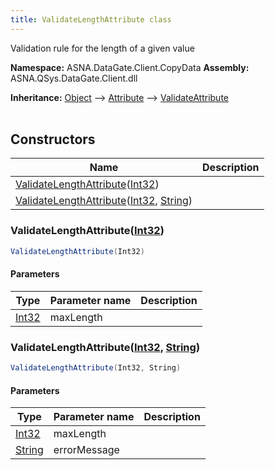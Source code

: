```yaml
---
title: ValidateLengthAttribute class
---
```


Validation rule for the length of a given value

**Namespace:** ASNA.DataGate.Client.CopyData
**Assembly:** ASNA.QSys.DataGate.Client.dll

**Inheritance:** [Object](https://docs.microsoft.com/en-us/dotnet/api/system.object) --> [Attribute](https://docs.microsoft.com/en-us/dotnet/api/system.attribute) --> [ValidateAttribute](/reference/datagate/data-gate-client/validate-attribute.html)
<br>
<br>

## Constructors

| Name | Description |
| --- | --- |
| [ValidateLengthAttribute](#validatelengthattribute-int32-)([Int32](https://docs.microsoft.com/en-us/dotnet/api/system.int32)) | 
| [ValidateLengthAttribute](#validatelengthattribute-int32-string-)([Int32](https://docs.microsoft.com/en-us/dotnet/api/system.int32), [String](https://docs.microsoft.com/en-us/dotnet/api/system.string)) | 

### ValidateLengthAttribute([Int32](https://docs.microsoft.com/en-us/dotnet/api/system.int32))



```cs
ValidateLengthAttribute(Int32)
```

#### Parameters

| Type | Parameter name | Description
| --- | --- | ---
| [Int32](https://docs.microsoft.com/en-us/dotnet/api/system.int32) | maxLength | 

### ValidateLengthAttribute([Int32](https://docs.microsoft.com/en-us/dotnet/api/system.int32), [String](https://docs.microsoft.com/en-us/dotnet/api/system.string))



```cs
ValidateLengthAttribute(Int32, String)
```

#### Parameters

| Type | Parameter name | Description
| --- | --- | ---
| [Int32](https://docs.microsoft.com/en-us/dotnet/api/system.int32) | maxLength | 
| [String](https://docs.microsoft.com/en-us/dotnet/api/system.string) | errorMessage | 
